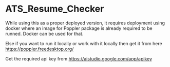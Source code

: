 # ATS_Resume_Checker
While using this as a proper deployed version, it requires deployment using docker where an image for Poppler package is already required to be runned.
Docker can be used for that.

Else if you want to run it locally or work with it locally then get it from here https://poppler.freedesktop.org/

Get the required api key from https://aistudio.google.com/app/apikey

